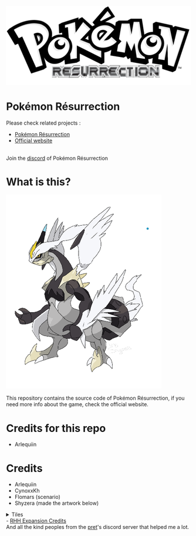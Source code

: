 <img src="boxart.png"><br>
# Pokémon Résurrection
Please check related projects :
- <a href="https://github.com/Arlequiin/resurrection">Pokémon Résurrection</a>
- <a href="https://arlequiin.github.io/resurrection/">Official website</a>
</ul>
<br>Join the <a href="https://discord.gg/krD4e8JT">discord</a> of Pokémon Résurrection

# What is this?
<img src='dragon.png'><br>
<p>This repository contains the source code of Pokémon Résurrection, if you need more info about the game, check the official website.</p>

# Credits for this repo
- Arlequiin
# Credits
- Arlequiin
- CynoxxKh
- Flomars (scenario)
- Shyzera (made the artwork below)
<details>
<summary>Tiles</summary>
- HGSS Tiles by Gold and WesleyFG<br>
- Some tiles from CherryCakeBomb<br>
- <a href="https://www.deviantart.com/nicnubill">Nicnubill</a>
</details>
- <a href="https://github.com/rh-hideout/pokeemerald-expansion/wiki/Credits">RHH Expansion Credits</a><br>
And all the kind peoples from the <a href="https://github.com/pret">pret</a>'s discord server that helped me a lot.
